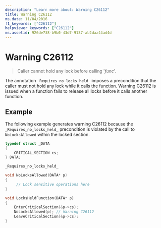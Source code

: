 ```yaml
---
description: "Learn more about: Warning C26112"
title: Warning C26112
ms.date: 11/04/2016
f1_keywords: ["C26112"]
helpviewer_keywords: ["C26112"]
ms.assetid: 926de738-b9b0-43d7-9137-ab2daa44ad4d
---
```

# Warning C26112

> Caller cannot hold any lock before calling '*func*'.

The annotation `_Requires_no_locks_held_` imposes a precondition that the caller must not hold any lock while it calls the function. Warning C26112 is issued when a function fails to release all locks before it calls another function.

## Example

The following example generates warning C26112 because the `_Requires_no_locks_held_` precondition is violated by the call to `NoLocksAllowed` within the locked section.

```cpp
typedef struct _DATA
{
    CRITICAL_SECTION cs;
} DATA;

_Requires_no_locks_held_

void NoLocksAllowed(DATA* p)
{
     // Lock sensitive operations here
}

void LocksHeldFunction(DATA* p)
{
    EnterCriticalSection(&p->cs);
    NoLocksAllowed(p); // Warning C26112
    LeaveCriticalSection(&p->cs);
}
```

